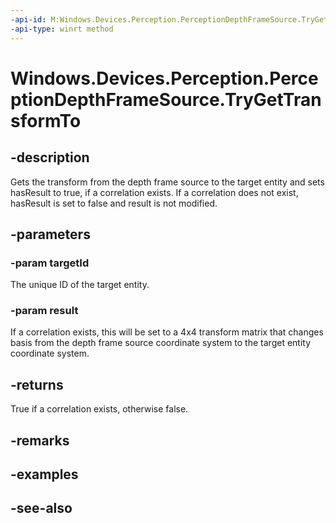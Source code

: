 ----api-id: M:Windows.Devices.Perception.PerceptionDepthFrameSource.TryGetTransformTo(System.String,Windows.Foundation.Numerics.Matrix4x4@)
-api-type: winrt method
---<!-- Method syntaxpublic bool TryGetTransformTo(System.String targetId, Windows.Foundation.Numerics.Matrix4x4 result)--># Windows.Devices.Perception.PerceptionDepthFrameSource.TryGetTransformTo## -descriptionGets the transform from the depth frame source to the target entity and sets hasResult to true, if a correlation exists. If a correlation does not exist, hasResult is set to false and result is not modified.## -parameters### -param targetIdThe unique ID of the target entity.### -param resultIf a correlation exists, this will be set to a 4x4 transform matrix that changes basis from the depth frame source coordinate system to the target entity coordinate system.## -returnsTrue if a correlation exists, otherwise false.## -remarks## -examples## -see-also
